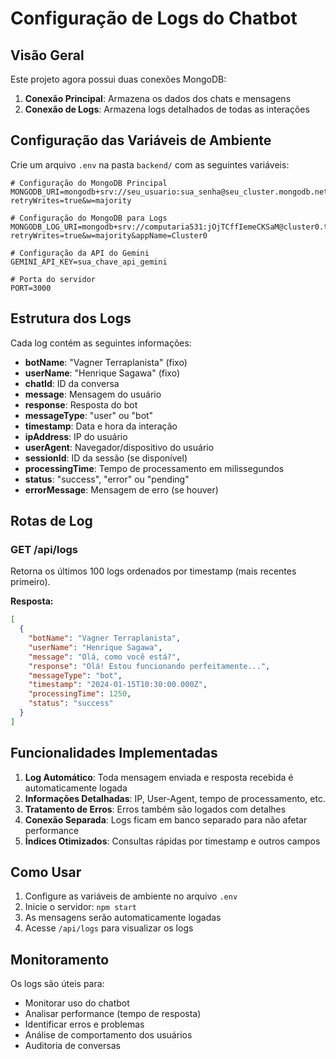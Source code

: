 # Configuração de Logs do Chatbot

## Visão Geral

Este projeto agora possui duas conexões MongoDB:
1. **Conexão Principal**: Armazena os dados dos chats e mensagens
2. **Conexão de Logs**: Armazena logs detalhados de todas as interações

## Configuração das Variáveis de Ambiente

Crie um arquivo `.env` na pasta `backend/` com as seguintes variáveis:

```env
# Configuração do MongoDB Principal
MONGODB_URI=mongodb+srv://seu_usuario:sua_senha@seu_cluster.mongodb.net/seu_banco?retryWrites=true&w=majority

# Configuração do MongoDB para Logs
MONGODB_LOG_URI=mongodb+srv://computaria531:jOjTCffIemeCKSaM@cluster0.tef8hdx.mongodb.net/?retryWrites=true&w=majority&appName=Cluster0

# Configuração da API do Gemini
GEMINI_API_KEY=sua_chave_api_gemini

# Porta do servidor
PORT=3000
```

## Estrutura dos Logs

Cada log contém as seguintes informações:

- **botName**: "Vagner Terraplanista" (fixo)
- **userName**: "Henrique Sagawa" (fixo)
- **chatId**: ID da conversa
- **message**: Mensagem do usuário
- **response**: Resposta do bot
- **messageType**: "user" ou "bot"
- **timestamp**: Data e hora da interação
- **ipAddress**: IP do usuário
- **userAgent**: Navegador/dispositivo do usuário
- **sessionId**: ID da sessão (se disponível)
- **processingTime**: Tempo de processamento em milissegundos
- **status**: "success", "error" ou "pending"
- **errorMessage**: Mensagem de erro (se houver)

## Rotas de Log

### GET /api/logs
Retorna os últimos 100 logs ordenados por timestamp (mais recentes primeiro).

**Resposta:**
```json
[
  {
    "botName": "Vagner Terraplanista",
    "userName": "Henrique Sagawa",
    "message": "Olá, como você está?",
    "response": "Olá! Estou funcionando perfeitamente...",
    "messageType": "bot",
    "timestamp": "2024-01-15T10:30:00.000Z",
    "processingTime": 1250,
    "status": "success"
  }
]
```

## Funcionalidades Implementadas

1. **Log Automático**: Toda mensagem enviada e resposta recebida é automaticamente logada
2. **Informações Detalhadas**: IP, User-Agent, tempo de processamento, etc.
3. **Tratamento de Erros**: Erros também são logados com detalhes
4. **Conexão Separada**: Logs ficam em banco separado para não afetar performance
5. **Índices Otimizados**: Consultas rápidas por timestamp e outros campos

## Como Usar

1. Configure as variáveis de ambiente no arquivo `.env`
2. Inicie o servidor: `npm start`
3. As mensagens serão automaticamente logadas
4. Acesse `/api/logs` para visualizar os logs

## Monitoramento

Os logs são úteis para:
- Monitorar uso do chatbot
- Analisar performance (tempo de resposta)
- Identificar erros e problemas
- Análise de comportamento dos usuários
- Auditoria de conversas 